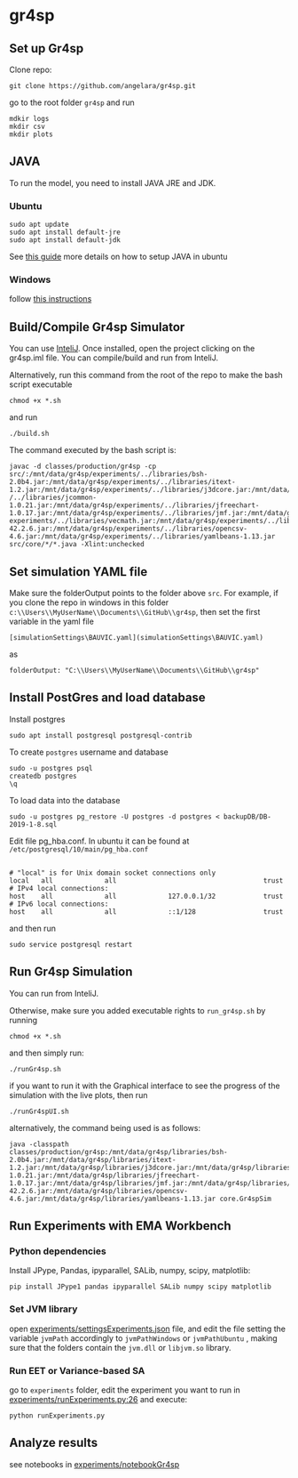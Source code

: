# gr4sp



## Set up Gr4sp

Clone repo:

```git clone https://github.com/angelara/gr4sp.git```

go to the root folder `gr4sp` and run

```
mdkir logs
mkdir csv
mkdir plots
```

## JAVA 
To run the model, you need to install JAVA JRE and JDK.

### Ubuntu
```
sudo apt update
sudo apt install default-jre
sudo apt install default-jdk
```

See [this guide](https://www.digitalocean.com/community/tutorials/how-to-install-java-with-apt-on-ubuntu-18-04) more details on how to setup JAVA in ubuntu
### Windows

follow [this instructions](https://java.com/en/download/help/windows_manual_download.xml)


## Build/Compile Gr4sp Simulator

You can use [InteliJ](https://www.jetbrains.com/idea/). Once installed, open the project clicking on the gr4sp.iml file. You can compile/build and run from InteliJ.

Alternatively, run this command from the root of the repo to make the bash script executable

```
chmod +x *.sh
```

and run

```
./build.sh
```

The command executed by the bash script is:

```
javac -d classes/production/gr4sp -cp src/:/mnt/data/gr4sp/experiments/../libraries/bsh-2.0b4.jar:/mnt/data/gr4sp/experiments/../libraries/itext-1.2.jar:/mnt/data/gr4sp/experiments/../libraries/j3dcore.jar:/mnt/data/gr4sp/experiments/../libraries/j3dutils.jar:/mnt/data/gr4sp/experiments\
/../libraries/jcommon-1.0.21.jar:/mnt/data/gr4sp/experiments/../libraries/jfreechart-1.0.17.jar:/mnt/data/gr4sp/experiments/../libraries/jmf.jar:/mnt/data/gr4sp/experiments/../libraries/mason.19.jar:/mnt/data/gr4sp/experiments/../libraries/portfolio.jar:/mnt/data/gr4sp/\
experiments/../libraries/vecmath.jar:/mnt/data/gr4sp/experiments/../libraries/postgresql-42.2.6.jar:/mnt/data/gr4sp/experiments/../libraries/opencsv-4.6.jar:/mnt/data/gr4sp/experiments/../libraries/yamlbeans-1.13.jar src/core/*/*.java -Xlint:unchecked
```

## Set simulation YAML file

Make sure the folderOutput points to the folder above `src`. For example, if you clone the repo in windows in this folder `c:\\Users\\MyUserName\\Documents\\GitHub\\gr4sp`, then set the first variable in the yaml file

```
[simulationSettings\BAUVIC.yaml](simulationSettings\BAUVIC.yaml)
```

as 

```
folderOutput: "C:\\Users\\MyUserName\\Documents\\GitHub\\gr4sp"

```

## Install PostGres and load database

Install postgres

```
sudo apt install postgresql postgresql-contrib
```

To create `postgres` username and database

```
sudo -u postgres psql
createdb postgres
\q
```

To load data into the database
```
sudo -u postgres pg_restore -U postgres -d postgres < backupDB/DB-2019-1-8.sql
```

Edit file pg_hba.conf. In ubuntu it can be found at `/etc/postgresql/10/main/pg_hba.conf`


```local   all             postgres                                trust 

# "local" is for Unix domain socket connections only
local   all             all                                     trust                                                                                                                                                                         # IPv4 local connections:
host    all             all             127.0.0.1/32            trust                                                                                                                                                                        # IPv6 local connections:
host    all             all             ::1/128                 trust   
```

and then run 

```
sudo service postgresql restart
```
## Run Gr4sp Simulation

You can run from InteliJ.

Otherwise, make sure you added executable rights to `run_gr4sp.sh` by running 

```
chmod +x *.sh
```

and then simply run:

```
./runGr4sp.sh
```

if you want to run it with the Graphical interface to see the progress of the simulation with the live plots, then run

```
./runGr4spUI.sh

```

alternatively, the command being used is as follows:

```
java -classpath classes/production/gr4sp:/mnt/data/gr4sp/libraries/bsh-2.0b4.jar:/mnt/data/gr4sp/libraries/itext-1.2.jar:/mnt/data/gr4sp/libraries/j3dcore.jar:/mnt/data/gr4sp/libraries/j3dutils.jar:/mnt/data/gr4sp/libraries/jcommon-1.0.21.jar:/mnt/data/gr4sp/libraries/jfreechart-1.0.17.jar:/mnt/data/gr4sp/libraries/jmf.jar:/mnt/data/gr4sp/libraries/mason.19.jar:/mnt/data/gr4sp/libraries/portfolio.jar:/mnt/data/gr4sp/libraries/vecmath.jar:/mnt/data/gr4sp/libraries/postgresql-42.2.6.jar:/mnt/data/gr4sp/libraries/opencsv-4.6.jar:/mnt/data/gr4sp/libraries/yamlbeans-1.13.jar core.Gr4spSim

```

## Run Experiments with EMA Workbench

### Python dependencies
Install JPype, Pandas, ipyparallel, SALib, numpy, scipy, matplotlib:

```pip install JPype1 pandas ipyparallel SALib numpy scipy matplotlib```

### Set JVM library

open [experiments/settingsExperiments.json](experiments/settingsExperiments.json) file, and edit the file setting the variable `jvmPath` accordingly to `jvmPathWindows` or `jvmPathUbuntu` , making sure that the folders contain the `jvm.dll` or `libjvm.so` library.

### Run EET or Variance-based SA

go to `experiments` folder, edit the experiment you want to run in [experiments/runExperiments.py:26](experiments/runExperiments.py:26) and execute:

```
python runExperiments.py
```
## Analyze results

see notebooks in [experiments/notebookGr4sp](experiments/notebookGr4sp)
